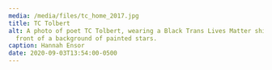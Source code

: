 ```yaml
---
media: /media/files/tc_home_2017.jpg
title: TC Tolbert
alt: A photo of poet TC Tolbert, wearing a Black Trans Lives Matter shirt in
  front of a background of painted stars.
caption: Hannah Ensor
date: 2020-09-03T13:54:00-0500
---
```

